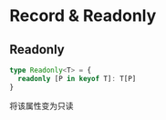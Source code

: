 # Record & Readonly

## Readonly

```ts
type Readonly<T> = {
  readonly [P in keyof T]: T[P]
}
```

将该属性变为只读
